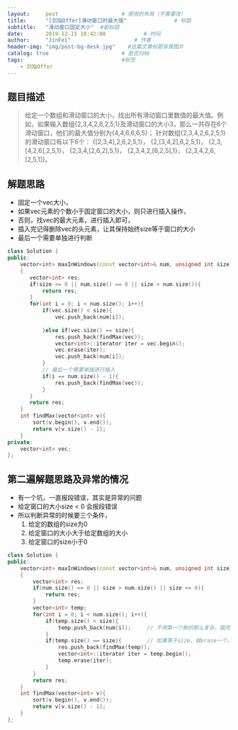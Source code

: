```yaml
---
layout:     post                    # 使用的布局（不需要改） 
title:      "[剑指Offer]滑动窗口的最大值"               # 标题  
subtitle:   "滑动窗口固定大小"  #副标题 
date:       2019-12-15 10:42:00            # 时间 
author:     "JinFei"                    # 作者 
header-img: "img/post-bg-desk.jpg"    #这篇文章标题背景图片 
catalog: true                       # 是否归档 
tags:                               #标签     
    - 剑指Offer 
---
```


## 题目描述
> 给定一个数组和滑动窗口的大小，找出所有滑动窗口里数值的最大值。例如，如果输入数组{2,3,4,2,6,2,5,1}及滑动窗口的大小3，那么一共存在6个滑动窗口，他们的最大值分别为{4,4,6,6,6,5}； 针对数组{2,3,4,2,6,2,5,1}的滑动窗口有以下6个： {[2,3,4],2,6,2,5,1}， {2,[3,4,2],6,2,5,1}， {2,3,[4,2,6],2,5,1}， {2,3,4,[2,6,2],5,1}， {2,3,4,2,[6,2,5],1}， {2,3,4,2,6,[2,5,1]}。

## 解题思路

- 固定一个vec大小，
- 如果vec元素的个数小于固定窗口的大小，则只进行插入操作，
- 否则，找vec的最大元素，进行插入即可，
- 插入完记得删除vec的头元素，让其保持始终size等于窗口的大小
- 最后一个需要单独进行判断

```C++
class Solution {
public:
    vector<int> maxInWindows(const vector<int>& num, unsigned int size)
    {
       vector<int> res;
       if(size <= 0 || num.size() == 0 || size > num.size()){
           return res;
       }
       for(int i = 0; i < num.size(); i++){
           if(vec.size() < size){
               vec.push_back(num[i]);
               
           }else if(vec.size() == size){
               res.push_back(findMax(vec));
               vector<int>::iterator iter = vec.begin();
               vec.erase(iter);
               vec.push_back(num[i]);
           }
           // 最后一个需要单独进行插入
           if(i == num.size() - 1){
               res.push_back(findMax(vec));
           }
       }
       return res;
    }
    int findMax(vector<int> v){
        sort(v.begin(), v.end());
        return v[v.size() - 1];
    }
private:
    vector<int> vec;
};
```

## 第二遍解题思路及异常的情况

- 有一个坑，一直报段错误，其实是异常的问题
- 给定窗口的大小size < 0 会报段错误
- 所以判断异常的时候要三个条件，
    1. 给定的数组的size为0
    2. 给定窗口的大小大于给定数组的大小
    3. 给定窗口的size小于0

```C++
class Solution {
public:
    vector<int> maxInWindows(const vector<int>& num, unsigned int size)
    {
        vector<int> res;
        if(num.size() == 0 || size > num.size() || size <= 0){
            return res;
        }
        vector<int> temp;
        for(int i = 0; i < num.size(); i++){
            if(temp.size() < size){
                temp.push_back(num[i]);     // 不用第一个刷的那么复杂，插完进行判断就行
            }   
            if(temp.size() == size){        // 如果等于size，就erase一个。
                res.push_back(findMax(temp));
                vector<int>::iterator iter = temp.begin();
                temp.erase(iter);
            }
        }
        return res;
    }
    int findMax(vector<int> v){
        sort(v.begin(), v.end());
        return v[v.size() - 1];
    }
};
```